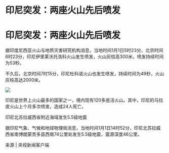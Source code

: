 # 印尼突发：两座火山先后喷发

# 印尼突发：两座火山先后喷发

据印度尼西亚火山与地质灾害研究机构消息，当地时间1月1日5时23分，北京时间6时23分，印尼伊里莱沃托洛科火山发生喷发，火山灰柱高300米，喷发持续时间为53秒。

不久后，北京时间7时15分，印尼杜科诺火山也发生喷发，持续时间为49秒，火山灰柱高达2000米。

![](https://inews.gtimg.com/news_bt/OUwvVOwG5cVcg-b7sC_LONE5s4lbcR6IRl40PeiBRS60gAA/1000)

印尼是世界上火山最多的国家之一，境内现有120多座活火山。其中，印尼的马拉皮火山上个月多次喷发，造成24人死亡。

印尼北苏拉威西省附近海域发生5.5级地震

据印尼气象、气候和地球物理局消息，当地时间1月1日14时52分，印尼北苏拉威西省南博朗蒙贡多县西南74公里处发生5.5级地震，震源深度46公里。

来源 | 央视新闻客户端

